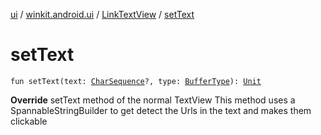 [ui](../../index.md) / [winkit.android.ui](../index.md) / [LinkTextView](index.md) / [setText](./set-text.md)

# setText

`fun setText(text: `[`CharSequence`](https://kotlinlang.org/api/latest/jvm/stdlib/kotlin/-char-sequence/index.html)`?, type: `[`BufferType`](https://developer.android.com/reference/android/widget/TextView/BufferType.html)`): `[`Unit`](https://kotlinlang.org/api/latest/jvm/stdlib/kotlin/-unit/index.html)

**Override**
setText method of the normal TextView
This method uses a SpannableStringBuilder to get detect the Urls in the text
and makes them clickable


